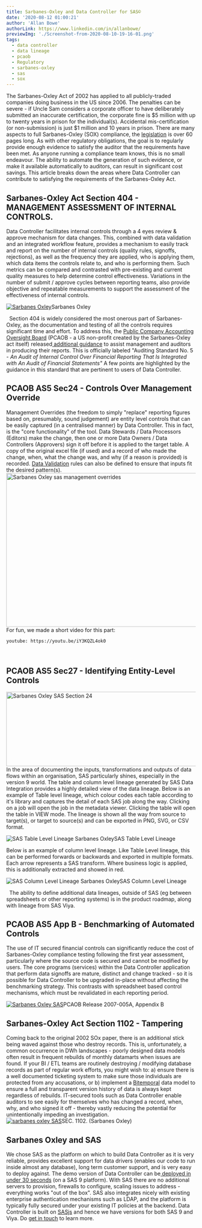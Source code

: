 ```yaml
---
title: Sarbanes-Oxley and Data Controller for SAS©
date: '2020-08-12 01:00:21'
author: 'Allan Bowe'
authorLink: https://www.linkedin.com/in/allanbowe/
previewImg: './Screenshot-from-2020-08-10-19-16-01.png'
tags:
  - data controller
  - data lineage
  - pcaob
  - Regulatory
  - sarbanes-oxley
  - sas
  - sox
---
```


The Sarbanes-Oxley Act of 2002 has applied to all publicly-traded companies doing business in the US since 2006. The penalties can be severe - if Uncle Sam considers a corporate officer to have deliberately submitted an inaccurate certification, the corporate fine is $5 million with up to twenty years in prison for the individual(s). Accidental mis-certification (or non-submission) is just $1 million and 10 years in prison. There are many aspects to full Sarbanes-Oxley (SOX) compliance, the <a href="https://www.govinfo.gov/content/pkg/BILLS-107hr3763enr/pdf/BILLS-107hr3763enr.pdf">legislation</a> is over 60 pages long. As with other regulatory obligations, the goal is to regularly provide enough evidence to satisfy the auditor that the requirements have been met. As anyone running a compliance team knows, this is no small endeavour. The ability to automate the generation of such evidence, or make it available automatically to auditors, can result in significant cost savings. This article breaks down the areas where Data Controller can contribute to satisfying the requirements of the Sarbanes-Oxley Act. <h2>Sarbanes-Oxley Act Section 404 - MANAGEMENT ASSESSMENT OF INTERNAL CONTROLS.</h2> Data Controller facilitates internal controls through a 4 eyes review &amp; approve mechanism for data changes. This, combined with data validation and an integrated workflow feature, provides a mechanism to easily track and report on the number of internal controls (quality rules, signoffs, rejections), as well as the frequency they are applied, who is applying them, which data items the controls relate to, and who is performing them. Such metrics can be compared and contrasted with pre-existing and current quality measures to help determine control effectiveness. Variations in the number of submit / approve cycles between reporting teams, also provide objective and repeatable measurements to support the assessment of the effectiveness of internal controls.

<div class="imgHolder"><a href="https://www.govinfo.gov/content/pkg/BILLS-107hr3763enr/pdf/BILLS-107hr3763enr.pdf"><img class="wp-image-1105 size-full aligncenter" title="Sec 404. (Sarbanes-Oxley)" src="https://datacontroller.io/wp-content/uploads/2020/08/Screenshot-from-2020-08-07-17-57-01.png" alt="Sarbanes Oxley"/></a><caption>Sarbanes Oxley</caption></div>

&nbsp; Section 404 is widely considered the most onerous part of Sarbanes-Oxley, as the documentation and testing of all the controls requires significant time and effort. To address this, the <a href="https://pcaobus.org/">Public Company Accounting Oversight Board</a> (PCAOB - a US non-profit created by the Sarbanes-Oxley act itself) released<a href="https://pcaobus.org/Rulemaking/Docket%20021/2007-06-12_Release_No_2007-005A.pdf"> additional guidance</a> to assist management and auditors in producing their reports. This is officially labeled "Auditing Standard No. 5 - <em>An Audit of Internal Control Over Financial Reporting That Is Integrated with An Audit of Financial Statements"</em> A few points are highlighted by the guidance in this standard that are pertinent to users of Data Controller. <h2>PCAOB AS5 Sec24 - Controls Over Management Override</h2> Management Overrides (the freedom to simply "replace" reporting figures based on, presumably, sound judgement) are entity level controls that can be easily captured (in a centralised manner) by Data Controller. This in fact, is the "core functionality" of the tool. Data Stewards / Data Processors (Editors) make the change, then one or more Data Owners / Data Controllers (Approvers) sign it off before it is applied to the target table. A copy of the original excel file (if used) and a record of who made the change, when, what the change was, and why (if a reason is provided) is recorded. <a href="https://docs.datacontroller.io/dcc-validations/">Data Validation</a> rules can also be defined to ensure that inputs fit the desired pattern(s). <a href="https://pcaobus.org/Rulemaking/Docket%20021/2007-06-12_Release_No_2007-005A.pdf"><img class="aligncenter wp-image-1122" src="https://datacontroller.io/wp-content/uploads/2020/08/Screenshot-from-2020-08-10-10-41-12.png" alt="Sarbanes Oxley sas management overrides" width="887" height="409" /></a> For fun, we made a short video for this part:

`youtube: https://youtu.be/iY3KQZL4ok0`

&nbsp; <h2>PCAOB AS5 Sec27 - Identifying Entity-Level Controls</h2> <img class="aligncenter wp-image-1126" src="https://datacontroller.io/wp-content/uploads/2020/08/Screenshot-from-2020-08-10-12-58-26.png" alt="Sarbanes Oxley SAS Section 24" width="792" height="198" /> In the area of documenting the inputs, transformations and outputs of data flows within an organisation, SAS particularly shines, especially in the version 9 world. The table and column level lineage generated by SAS Data Integration provides a highly detailed view of the data lineage. Below is an example of Table level lineage, which colour codes each table according to it's library and captures the detail of each SAS job along the way. Clicking on a job will open the job in the metadata viewer. Clicking the table will open the table in VIEW mode. The lineage is shown all the way from source to target(s), or target to source(s) and can be exported in PNG, SVG, or CSV format.

<div class="imgHolder"><img class="aligncenter" src="https://datacontroller.io/wp-content/uploads/2020/08/Screenshot-from-2020-08-10-14-41-04.png" alt="SAS Table Level Lineage Sarbanes Oxley"/><caption>SAS Table Level Lineage</caption></div>

Below is an example of column level lineage. Like Table Level lineage, this can be performed forwards or backwards and exported in multiple formats. Each arrow represents a SAS transform. Where business logic is applied, this is additionally extracted and showed in red.

<div class="imgHolder"><img class="aligncenter" src="https://datacontroller.io/wp-content/uploads/2020/08/Screenshot-from-2020-08-10-18-42-50.png" alt="SAS Column Level Lineage Sarbanes Oxley"/><caption>SAS Column Level Lineage</caption></div>

&nbsp; The ability to define additional data lineages, outside of SAS (eg between spreadsheets or other reporting systems) is in the product roadmap, along with lineage from SAS Viya. <h2>PCAOB AS5 App B - Benchmarking of Automated Controls</h2> The use of IT secured financial controls can significantly reduce the cost of Sarbanes-Oxley compliance testing following the first year assessment, particularly where the source code is secured and cannot be modified by users. The core programs (services) within the Data Controller application that perform data signoffs are mature, distinct and change tracked - so it is possible for Data Controller to be upgraded in-place without affecting the benchmarking strategy. This contrasts with spreadsheet based control mechanisms, which must be revalidated in each reporting period.

<div class="imgHolder"><a href="https://pcaobus.org/Rulemaking/Docket%20021/2007-06-12_Release_No_2007-005A.pdf"><img class="aligncenter" title="PCAOB Release 2007-005A, Appendix B" src="https://datacontroller.io/wp-content/uploads/2020/08/Screenshot-from-2020-08-08-22-15-50.png" alt="Sarbanes Oxley SAS"/></a><caption>PCAOB Release 2007-005A, Appendix B</caption></div>

<h2>Sarbanes-Oxley Act Section 1102 - Tampering</h2> Coming back to the original 2002 SOx paper, there is an additional stick being waved against those who destroy records. This is, unfortunately, a common occurrence in DWh landscapes - poorly designed data models often result in frequent rebuilds of monthly datamarts when issues are found. If your BI / ETL teams are routinely destroying / modifying database records as part of regular work efforts, you might wish to: a) ensure there is a well documented ticketing system to make sure those individuals are protected from any accusations, or b) implement a <a href="https://datacontroller.io/bitemporal-historisation-and-the-sas-dds/">Bitemporal</a> data model to ensure a full and transparent version history of data is always kept regardless of rebuilds. IT-secured tools such as Data Controller enable auditors to see easily for themselves who has changed a record, when, why, and who signed it off - thereby vastly reducing the potential for unintentionally impeding an investigation.

<div class="imgHolder"><a href="https://datacontroller.io/wp-content/uploads/2020/08/BILLS-107hr3763enr.pdf"><img class="aligncenter size-full" title="SEC. 1102. (Sarbanes Oxley)" src="https://datacontroller.io/wp-content/uploads/2020/08/Screenshot-from-2020-08-07-20-18-21.png" alt="sarbanes oxley SAS"/></a><caption>SEC. 1102. (Sarbanes Oxley)</caption></div>

<h2>Sarbanes Oxley and SAS</h2> We chose SAS as the platform on which to build Data Controller as it is very reliable, provides excellent support for data drivers (enables our code to run inside almost any database), long term customer support, and is very easy to deploy against. The demo version of Data Controller can be<a href="https://docs.datacontroller.io/videos/#deploying-data-controller"> deployed in under 30 seconds</a> (on a SAS 9 platform). With SAS there are no additional servers to provision, firewalls to configure, scaling issues to address - everything works "out of the box". SAS also integrates nicely with existing enterprise authentication mechanisms such as LDAP, and the platform is typically fully secured under your existing IT policies at the backend. Data Controller is built on <a href="https://sasjs.io">SASjs</a> and hence we have versions for both SAS 9 and Viya. Do <a href="https://datacontroller.io/contact/">get in touch</a> to learn more.
